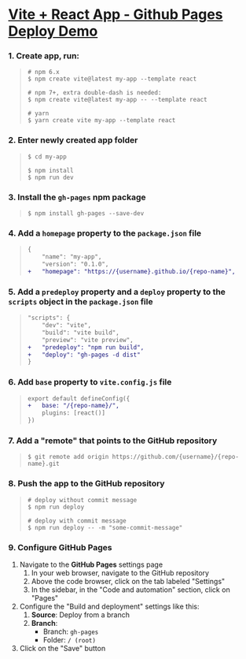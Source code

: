 # [**Vite + React** App - Github Pages Deploy Demo](https://thefulim.my/vite-deploy-demo/)

### 1. Create app, run:
   > ```shell
   > # npm 6.x
   > $ npm create vite@latest my-app --template react
   > 
   > # npm 7+, extra double-dash is needed:
   > $ npm create vite@latest my-app -- --template react
   > 
   > # yarn
   > $ yarn create vite my-app --template react
   > ```

### 2. Enter newly created app folder
   > ```shell
   > $ cd my-app
   > 
   > $ npm install
   > $ npm run dev
   > ```

### 3. Install the `gh-pages` npm package
   > ```shell
   > $ npm install gh-pages --save-dev
   > ```

### 4. Add a `homepage` property to the `package.json` file
   > ```diff
   > {
   >     "name": "my-app",
   >     "version": "0.1.0",
   > +   "homepage": "https://{username}.github.io/{repo-name}",
   > ```

### 5. Add a `predeploy` property and a `deploy` property to the `scripts` object in the `package.json` file
   > ```diff
   > "scripts": {
   >     "dev": "vite",
   >     "build": "vite build",
   >     "preview": "vite preview",
   > +   "predeploy": "npm run build",
   > +   "deploy": "gh-pages -d dist"
   > }
   > ```

### 6. Add `base` property to `vite.config.js` file
   > ```diff
   > export default defineConfig({
   > +   base: "/{repo-name}/",
   >     plugins: [react()]
   > })    
   > ```

### 7. Add a "remote" that points to  the GitHub repository
   > ```shell
   > $ git remote add origin https://github.com/{username}/{repo-name}.git
   > ```

### 8. Push the app to the GitHub repository
   > ```shell
   > # deploy without commit message
   > $ npm run deploy
   > 
   > # deploy with commit message
   > $ npm run deploy -- -m "some-commit-message"
   > ```

### 9. Configure GitHub Pages
1. Navigate to the **GitHub Pages** settings page
   1. In your web browser, navigate to the GitHub repository
   1. Above the code browser, click on the tab labeled "Settings"
   1. In the sidebar, in the "Code and automation" section, click on "Pages"
1. Configure the "Build and deployment" settings like this: 
   1. **Source**: Deploy from a branch
   2. **Branch**: 
      - Branch: `gh-pages`
      - Folder: `/ (root)`
1. Click on the "Save" button